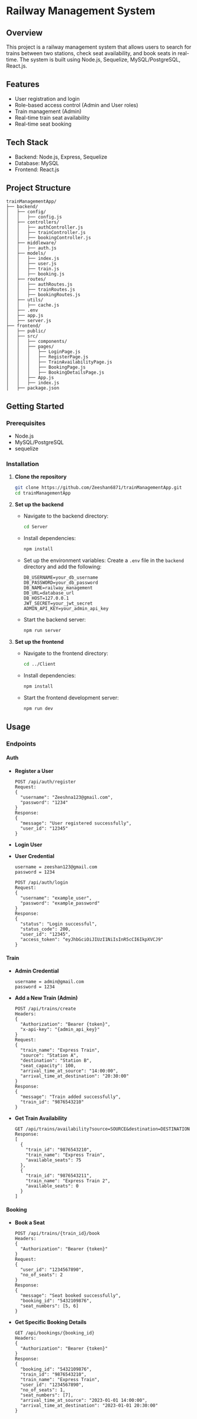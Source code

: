 
# Railway Management System

## Overview
This project is a railway management system that allows users to search for trains between two stations, check seat availability, and book seats in real-time. The system is built using Node.js, Sequelize, MySQL/PostgreSQL, React.js.

## Features
- User registration and login
- Role-based access control (Admin and User roles)
- Train management (Admin)
- Real-time train seat availability
- Real-time seat booking

## Tech Stack
- Backend: Node.js, Express, Sequelize
- Database: MySQL
- Frontend: React.js

## Project Structure

```
trainManagementApp/
├── backend/
│   ├── config/
│   │   ├── config.js
│   ├── controllers/
│   │   ├── authController.js
│   │   ├── trainController.js
│   │   ├── bookingController.js
│   ├── middleware/
│   │   ├── auth.js
│   ├── models/
│   │   ├── index.js
│   │   ├── user.js
│   │   ├── train.js
│   │   ├── booking.js
│   ├── routes/
│   │   ├── authRoutes.js
│   │   ├── trainRoutes.js
│   │   ├── bookingRoutes.js
│   ├── utils/
│   │   ├── cache.js
│   ├── .env
│   ├── app.js
│   ├── server.js
├── frontend/
│   ├── public/
│   ├── src/
│   │   ├── components/
│   │   ├── pages/
│   │   │   ├── LoginPage.js
│   │   │   ├── RegisterPage.js
│   │   │   ├── TrainAvailabilityPage.js
│   │   │   ├── BookingPage.js
│   │   │   ├── BookingDetailsPage.js
│   │   ├── App.js
│   │   ├── index.js
│   ├── package.json
```

## Getting Started

### Prerequisites
- Node.js
- MySQL/PostgreSQL
- sequelize

### Installation

1. **Clone the repository**
   ```bash
   git clone https://github.com/Zeeshan6871/trainManagementApp.git
   cd trainManagementApp
   ```

2. **Set up the backend**

   - Navigate to the backend directory:
     ```bash
     cd Server
     ```

   - Install dependencies:
     ```bash
     npm install
     ```

   - Set up the environment variables:
     Create a `.env` file in the `backend` directory and add the following:
     ```plaintext
     DB_USERNAME=your_db_username
     DB_PASSWORD=your_db_password
     DB_NAME=railway_management
     DB_URL=database_url
     DB_HOST=127.0.0.1
     JWT_SECRET=your_jwt_secret
     ADMIN_API_KEY=your_admin_api_key
     ```

   - Start the backend server:
     ```bash
     npm run server
     ```

3. **Set up the frontend**

   - Navigate to the frontend directory:
     ```bash
     cd ../Client
     ```

   - Install dependencies:
     ```bash
     npm install
     ```

   - Start the frontend development server:
     ```bash
     npm run dev
     ```

## Usage

### Endpoints

#### Auth
- **Register a User**
  ```http
  POST /api/auth/register
  Request:
  {
    "username": "Zeeshna123@gmail.com",
    "password": "1234"
  }
  Response:
  {
    "message": "User registered successfully",
    "user_id": "12345"
  }
  ```

- **Login User**
- **User Credential**
  ```
  username = zeeshan123@gmail.com
  password = 1234
  ```
  
  ```http
  POST /api/auth/login
  Request:
  {
    "username": "example_user",
    "password": "example_password"
  }
  Response:
  {
    "status": "Login successful",
    "status_code": 200,
    "user_id": "12345",
    "access_token": "eyJhbGciOiJIUzI1NiIsInR5cCI6IkpXVCJ9"
  }
  ```

#### Train
- **Admin Credential**
  ```
  username = admin@gmail.com
  password = 1234
  ```
- **Add a New Train (Admin)**
  ```http
  POST /api/trains/create
  Headers:
  {
    "Authorization": "Bearer {token}",
    "x-api-key": "{admin_api_key}"
  }
  Request:
  {
    "train_name": "Express Train",
    "source": "Station A",
    "destination": "Station B",
    "seat_capacity": 100,
    "arrival_time_at_source": "14:00:00",
    "arrival_time_at_destination": "20:30:00"
  }
  Response:
  {
    "message": "Train added successfully",
    "train_id": "9876543210"
  }
  ```

- **Get Train Availability**
  ```http
  GET /api/trains/availability?source=SOURCE&destination=DESTINATION
  Response:
  [
    {
      "train_id": "9876543210",
      "train_name": "Express Train",
      "available_seats": 75
    },
    {
      "train_id": "9876543211",
      "train_name": "Express Train 2",
      "available_seats": 0
    }
  ]
  ```

#### Booking
- **Book a Seat**
  ```http
  POST /api/trains/{train_id}/book
  Headers:
  {
    "Authorization": "Bearer {token}"
  }
  Request:
  {
    "user_id": "1234567890",
    "no_of_seats": 2
  }
  Response:
  {
    "message": "Seat booked successfully",
    "booking_id": "5432109876",
    "seat_numbers": [5, 6]
  }
  ```

- **Get Specific Booking Details**
  ```http
  GET /api/bookings/{booking_id}
  Headers:
  {
    "Authorization": "Bearer {token}"
  }
  Response:
  {
    "booking_id": "5432109876",
    "train_id": "9876543210",
    "train_name": "Express Train",
    "user_id": "1234567890",
    "no_of_seats": 1,
    "seat_numbers": [7],
    "arrival_time_at_source": "2023-01-01 14:00:00",
    "arrival_time_at_destination": "2023-01-01 20:30:00"
  }
  ```
